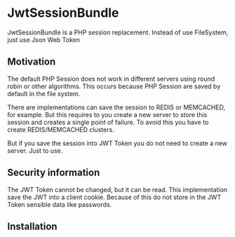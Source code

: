 # JwtSessionBundle

JwtSessionBundle is a PHP session replacement. Instead of use FileSystem, just use Json Web Token

## Motivation
The default PHP Session does not work in different servers using round robin or other algorithms. This occurs because PHP Session are saved by default in the file system.

There are implementations can save the session to REDIS or MEMCACHED, for example. But this requires to you create a new server to store this session and creates a single point of failure. To avoid this you have to create REDIS/MEMCACHED clusters.

But if you save the session into JWT Token you do not need to create a new server. Just to use.

## Security information
The JWT Token cannot be changed, but it can be read. This implementation save the JWT into a client cookie.
Because of this do not store in the JWT Token sensible data like passwords.

## Installation
